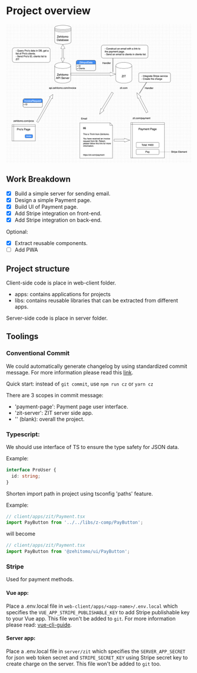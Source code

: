 # Project overview

![Project Overview](images/overview.png 'Project Overview')

## Work Breakdown

- [x] Build a simple server for sending email.
- [x] Design a simple Payment page.
- [x] Build UI of Payment page.
- [x] Add Stripe integration on front-end.
- [x] Add Stripe integration on back-end.

Optional:

- [x] Extract reusable components.
- [ ] Add PWA

## Project structure

Client-side code is place in web-client folder.

- apps: contains applications for projects
- libs: contains reusable libraries that can be extracted from different apps.

Server-side code is place in server folder.

## Toolings

### Conventional Commit

We could automatically generate changelog by using standardized commit message.
For more information please read this [link](https://conventionalcommits.org/).

Quick start: instead of `git commit`, use `npm run cz` or `yarn cz`

There are 3 scopes in commit message:

- 'payment-page': Payment page user interface.
- 'zit-server': ZIT server side app.
- '' (blank): overall the project.

### Typescript:

We should use interface of TS to ensure the type safety for JSON data.

Example:

```ts
interface ProUser {
  id: string;
}
```

Shorten import path in project using tsconfig 'paths' feature.

Example:

```ts
// client/apps/zit/Payment.tsx
import PayButton from '../../libs/z-comp/PayButton';
```

will become

```ts
// client/apps/zit/Payment.tsx
import PayButton from '@zehitomo/ui/PayButton';
```

### Stripe

Used for payment methods.

#### Vue app:

Place a .env.local file in `web-client/apps/<app-name>/.env.local` which specifies the `VUE_APP_STRIPE_PUBLISHABLE_KEY` to add Stripe publishable key to your Vue app. This file won't be added to `git`.
For more information please read: [vue-cli-guide](https://cli.vuejs.org/guide/mode-and-env.html#using-env-variables-in-client-side-code).

#### Server app:

Place a .env.local file in `server/zit` which specifies the `SERVER_APP_SECRET` for json web token secret and `STRIPE_SECRET_KEY` using Stripe secret key to create charge on the server.
This file won't be added to `git` too.
